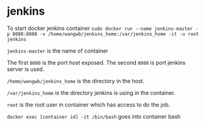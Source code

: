 # jenkins
To start docker jenkins container
```sudo docker run --name jenkins-master -p 8080:8080 -v /home/wangwb/jenkins_home:/var/jenkins_home -it -u root jenkins```
  
  ```jenkins-master``` is the name of container
  
  The first ```8080``` is the port host exposed. The second ```8080``` is port jenkins server is used.
  
  ```/home/wangwb/jenkins_home``` is the directory in the host. 
  
  ```/var/jenkins_home``` is the directory jenkins is using in the container. 
  
  ```root``` is the root user in container which has access to do the job. 
  
```docker exec [container id] -it /bin/bash``` goes into container bash
